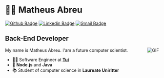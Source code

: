 # :man_technologist: Matheus Abreu

[![Github Badge](https://img.shields.io/badge/-Github-000?style=flat-square&logo=Github&logoColor=white&link=https://github.com/matheussla)](https://github.com/matheussla)
[![Linkedin Badge](https://img.shields.io/badge/-LinkedIn-blue?style=flat-square&logo=Linkedin&logoColor=white&link=https://www.linkedin.com/in/matheus-abreu-087768182)](https://www.linkedin.com/in/matheus-abreu-087768182)
[![Gmail Badge](https://img.shields.io/badge/-Gmail-c14438?style=flat-square&logo=Gmail&logoColor=white&link=mailto:matheus.la1999@gmail.com)](mailto:matheus.la1999@gmail.com)

## Back-End Developer
<img align="right" alt="GIF" src="https://media.giphy.com/media/836HiJc7pgzy8iNXCn/giphy.gif" />

My name is Matheus Abreu. I'am a future computer scientist.

- :office_worker: Software Engineer at **[Tui](https://stay.tui.com/pt)**
-  🚀 **Node.js** and **Java**
- :books: Student of computer science in **Laureate Uniritter**
